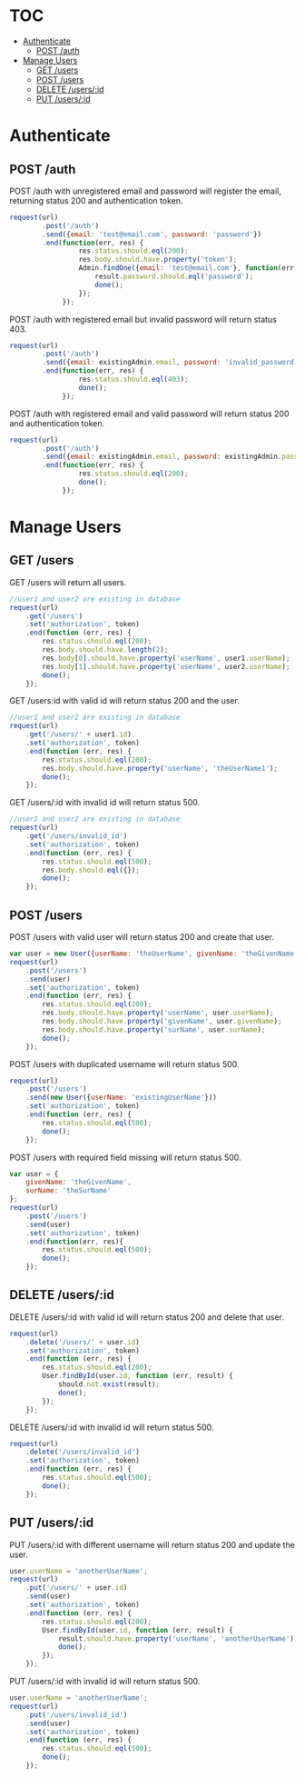# TOC
   - [Authenticate](#authenticate)
     - [POST /auth](#authenticate-post-auth)
   - [Manage Users](#manage-users)
     - [GET /users](#manage-users-get-users)
     - [POST /users](#manage-users-post-users)
     - [DELETE /users/:id](#manage-users-delete-usersid)
     - [PUT /users/:id](#manage-users-put-usersid)
<a name=""></a>
 
<a name="authenticate"></a>
# Authenticate
<a name="authenticate-post-auth"></a>
## POST /auth
POST /auth with unregistered email and password will register the email, returning status 200 and authentication token.

```js
request(url)
        .post('/auth')
        .send({email: 'test@email.com', password: 'password'})
        .end(function(err, res) {
                 res.status.should.eql(200);
                 res.body.should.have.property('token');
                 Admin.findOne({email: 'test@email.com'}, function(err, result){
                     result.password.should.eql('password');
                     done();
                 });
             });
```

POST /auth with registered email but invalid password will return status 403.

```js
request(url)
        .post('/auth')
        .send({email: existingAdmin.email, password: 'invalid_password'})
        .end(function(err, res) {
                 res.status.should.eql(403);
                 done();
             });
```

POST /auth with registered email and valid password will return status 200 and authentication token.

```js
request(url)
        .post('/auth')
        .send({email: existingAdmin.email, password: existingAdmin.password})
        .end(function(err, res) {
                 res.status.should.eql(200);
                 done();
             });
```

<a name="manage-users"></a>
# Manage Users
<a name="manage-users-get-users"></a>
## GET /users
GET /users will return all users.

```js
//user1 and user2 are existing in database
request(url)
    .get('/users')
    .set('authorization', token)
    .end(function (err, res) {
        res.status.should.eql(200);
        res.body.should.have.length(2);
        res.body[0].should.have.property('userName', user1.userName);
        res.body[1].should.have.property('userName', user2.userName);
        done();
    });
```

GET /users:id with valid id will return status 200 and the user.

```js
//user1 and user2 are existing in database
request(url)
    .get('/users/' + user1.id)
    .set('authorization', token)
    .end(function (err, res) {
        res.status.should.eql(200);
        res.body.should.have.property('userName', 'theUserName1');
        done();
    });
```

GET /users/:id with invalid id will return status 500.

```js
//user1 and user2 are existing in database
request(url)
    .get('/users/invalid_id')
    .set('authorization', token)
    .end(function (err, res) {
        res.status.should.eql(500);
        res.body.should.eql({});
        done();
    });
```

<a name="manage-users-post-users"></a>
## POST /users
POST /users with valid user will return status 200 and create that user.

```js
var user = new User({userName: 'theUserName', givenName: 'theGivenName', surName: 'theSurName'});
request(url)
    .post('/users')
    .send(user)
    .set('authorization', token)
    .end(function (err, res) {
        res.status.should.eql(200);
        res.body.should.have.property('userName', user.userName);
        res.body.should.have.property('givenName', user.givenName);
        res.body.should.have.property('surName', user.surName);
        done();
    });
```

POST /users with duplicated username will return status 500.

```js
request(url)
    .post('/users')
    .send(new User({userName: 'existingUserName'}))
    .set('authorization', token)
    .end(function (err, res) {
        res.status.should.eql(500);
        done();
    });
```

POST /users with required field missing will return status 500.

```js
var user = {
    givenName: 'theGivenName',
    surName: 'theSurName'
};
request(url)
    .post('/users')
    .send(user)
    .set('authorization', token)
    .end(function(err, res){
        res.status.should.eql(500);
        done();
    });
```

<a name="manage-users-delete-usersid"></a>
## DELETE /users/:id
DELETE /users/:id with valid id will return status 200 and delete that user.

```js
request(url)
    .delete('/users/' + user.id)
    .set('authorization', token)
    .end(function (err, res) {
        res.status.should.eql(200);
        User.findById(user.id, function (err, result) {
            should.not.exist(result);
            done();
        });
    });
```

DELETE /users/:id with invalid id will return status 500.

```js
request(url)
    .delete('/users/invalid_id')
    .set('authorization', token)
    .end(function (err, res) {
        res.status.should.eql(500);
        done();
    });
```

<a name="manage-users-put-usersid"></a>
## PUT /users/:id
PUT /users/:id with different username will return status 200 and update the user.

```js
user.userName = 'anotherUserName';
request(url)
    .put('/users/' + user.id)
    .send(user)
    .set('authorization', token)
    .end(function (err, res) {
        res.status.should.eql(200);
        User.findById(user.id, function (err, result) {
            result.should.have.property('userName', 'anotherUserName');
            done();
        });
    });
```

PUT /users/:id with invalid id will return status 500.

```js
user.userName = 'anotherUserName';
request(url)
    .put('/users/invalid_id')
    .send(user)
    .set('authorization', token)
    .end(function (err, res) {
        res.status.should.eql(500);
        done();
    });
```

